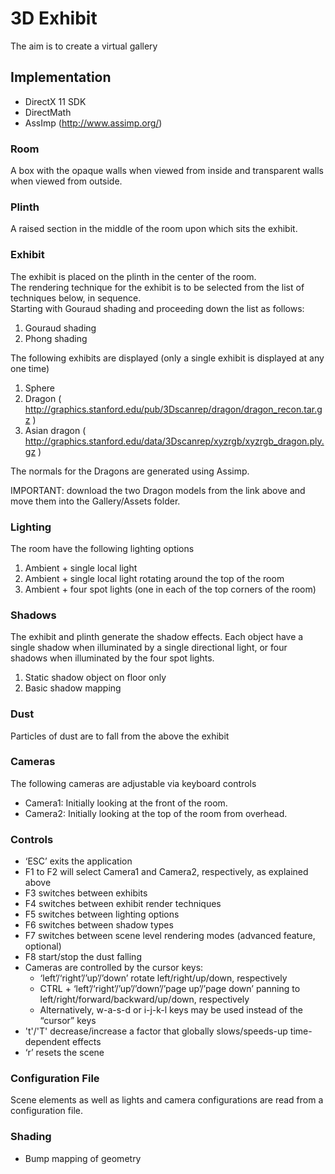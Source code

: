 # 3D Exhibit

The aim is to create a virtual gallery

## Implementation

- DirectX 11 SDK
- DirectMath
- AssImp (<http://www.assimp.org/>)

### Room

A box with the opaque walls when viewed from inside and transparent walls when viewed from outside.

### Plinth

A raised section in the middle of the room upon which sits the exhibit.

### Exhibit

The exhibit is placed on the plinth in the center of the room.  
The rendering technique for the exhibit is to be selected from the list of techniques below, in sequence.  
Starting with Gouraud shading and proceeding down the list as follows:

1. Gouraud shading
2. Phong shading

The following exhibits are displayed (only a single exhibit is displayed at any one time)

1. Sphere
2. Dragon ( <http://graphics.stanford.edu/pub/3Dscanrep/dragon/dragon_recon.tar.gz> )
3. Asian dragon ( <http://graphics.stanford.edu/data/3Dscanrep/xyzrgb/xyzrgb_dragon.ply.gz> )

The normals for the Dragons are generated using Assimp.

IMPORTANT: download the two Dragon models from the link above and move them into the Gallery/Assets folder.

### Lighting

The room have the following lighting options

1. Ambient + single local light
2. Ambient + single local light rotating around the top of the room
3. Ambient + four spot lights (one in each of the top corners of the room)

### Shadows

The exhibit and plinth generate the shadow effects.
Each object have a single shadow when illuminated by a single directional light, or four shadows when illuminated by the four spot lights.

1. Static shadow object on floor only
2. Basic shadow mapping

### Dust

Particles of dust are to fall from the above the exhibit

### Cameras

The following cameras are adjustable via keyboard controls

- Camera1: Initially looking at the front of the room.
- Camera2: Initially looking at the top of the room from overhead.

### Controls

- ‘ESC’ exits the application
- F1 to F2 will select Camera1 and Camera2, respectively, as explained above
- F3 switches between exhibits
- F4 switches between exhibit render techniques
- F5 switches between lighting options
- F6 switches between shadow types
- F7 switches between scene level rendering modes (advanced feature, optional)
- F8 start/stop the dust falling
- Cameras are controlled by the cursor keys:
  - ‘left’/‘right’/’up’/’down’ rotate left/right/up/down, respectively
  - CTRL + ‘left’/‘right’/’up’/’down’/’page up’/’page down’ panning to left/right/forward/backward/up/down, respectively
  - Alternatively, w-a-s-d or i-j-k-l keys may be used instead of the “cursor” keys
- 't'/'T' decrease/increase a factor that globally slows/speeds-up time-dependent effects
- ‘r’ resets the scene

### Configuration File

Scene elements as well as lights and camera configurations are read from a configuration file.

### Shading

- Bump mapping of geometry

